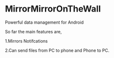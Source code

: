 # MirrorMirrorOnTheWall
Powerful data management for Android

So far the main features are,

1.Mirrors Notifcations

2.Can send files from PC to phone and Phone to PC.





